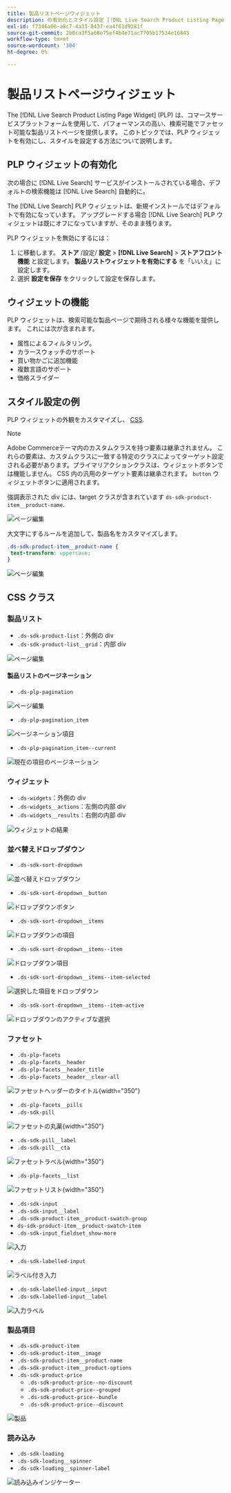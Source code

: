 ```yaml
---
title: 製品リストページウィジェット
description: の有効化とスタイル設定 [!DNL Live Search Product Listing Page Widget]
exl-id: f7346a06-a8c7-4a33-8437-ea4f61d9281f
source-git-commit: 2b0ca3f5a68e75ef4b4e71ac7705b17534e16845
workflow-type: tm+mt
source-wordcount: '304'
ht-degree: 0%

---
```


# 製品リストページウィジェット

The [!DNL Live Search Product Listing Page Widget] (PLP) は、コマースサービスプラットフォームを使用して、パフォーマンスの高い、検索可能でファセット可能な製品リストページを提供します。 このトピックでは、PLP ウィジェットを有効にし、スタイルを設定する方法について説明します。

## PLP ウィジェットの有効化

次の場合に [!DNL Live Search] サービスがインストールされている場合、デフォルトの検索機能は [!DNL Live Search] 自動的に。

The [!DNL Live Search] PLP ウィジェットは、新規インストールではデフォルトで有効になっています。 アップグレードする場合 [!DNL Live Search] PLP ウィジェットは既にオフになっていますが、そのまま残ります。

PLP ウィジェットを無効にするには：

1. に移動します。 **ストア** /設定/ **設定** > **[!DNL Live Search]** > **ストアフロント機能** と設定します。 **製品リストウィジェットを有効にする** を「いいえ」に設定します。
1. 選択 **設定を保存** をクリックして設定を保存します。

## ウィジェットの機能

PLP ウィジェットは、検索可能な製品ページで期待される様々な機能を提供します。 これには次が含まれます。

* 属性によるフィルタリング。
* カラースウォッチのサポート
* 買い物かごに追加機能
* 複数言語のサポート
* 価格スライダー

## スタイル設定の例

PLP ウィジェットの外観をカスタマイズし、 [CSS](https://developer.adobe.com/commerce/frontend-core/guide/css/).

>[!NOTE]
>
>Adobe Commerceテーマ内のカスタムクラスを持つ要素は継承されません。 これらの要素は、カスタムクラスに一致する特定のクラスによってターゲット設定される必要があります。プライマリアクションクラスは、ウィジェットボタンでは機能しません。
>CSS 内の汎用のターゲット要素は継承されます。 `button` ウィジェットボタンに適用されます。

強調表示された div には、target クラスが含まれています `ds-sdk-product-item__product-name`.

![ページ編集](assets/plp-css-example.png)

大文字にするルールを追加して、製品名をカスタマイズします。

```css
.ds-sdk-product-item__product-name {
 text-transform: uppercase;
}
```

![ページ編集](assets/plp-css-example-after.png)

## CSS クラス

### 製品リスト

* `.ds-sdk-product-list`：外側の div
* `.ds-sdk-product-list__grid`：内部 div

![ページ編集](assets/plp-css-product-list.png)

#### 製品リストのページネーション

* `.ds-plp-pagination`

![ページ編集](assets/plp-css-pagination.png)

* `.ds-plp-pagination_item`

![ページネーション項目](assets/plp-css-pagination-item.png)

* `.ds-plp-pagination_item--current`

![現在の項目のページネーション](assets/plp-css-pagination-item-current.png)

### ウィジェット

* `.ds-widgets`：外側の div
* `.ds-widgets__actions`：左側の内部 div
* `.ds-widgets__results`：右側の内部 div

![ウィジェットの結果](assets/plp-css-widgets.png)

### 並べ替えドロップダウン

* `.ds-sdk-sort-dropdown`

![並べ替えドロップダウン](assets/plp-css-dropdown.png)

* `.ds-sdk-sort-dropdown__button`

![ドロップダウンボタン](assets/plp-css-dropdown-button.png)

* `.ds-sdk-sort-dropdown__items`

![ドロップダウンの項目](assets/plp-css-dropdown-items.png)

* `.ds-sdk-sort-dropdown__items--item`

![ドロップダウン項目](assets/plp-css-dropdown-item.png)

* `.ds-sdk-sort-dropdown__items--item-selected`

![選択した項目をドロップダウン](assets/plp-css-dropdown-selected.png)

* `.ds-sdk-sort-dropdown__items--item-active`

![ドロップダウンのアクティブな選択](assets/plp-css-dropdown-active.png)

### ファセット

* `.ds-plp-facets`
* `.ds-plp-facets__header`
* `.ds-plp-facets__header_title`
* `.ds-plp-facets__header__clear-all`

![ファセットヘッダーのタイトル](assets/plp-css-facets-title-clear.png){width="350"}

* `.ds-plp-facets__pills`
* `.ds-sdk-pill`

![ファセットの丸薬](assets/plp-css-facets-pill.png){width="350"}

* `.ds-sdk-pill__label`
* `.ds-sdk-pill__cta`

![ファセットラベル](assets/plp-css-pill-label-cta.png){width="350"}

* `.ds-plp-facets__list`

![ファセットリスト](assets/plp-css-facets-list.png){width="350"}

* `.ds-sdk-input`
* `.ds-sdk-input__label`
* `.ds-sdk-product-item__product-swatch-group`
* `ds-sdk-product-item__product-swatch-item`
* `.ds-sdk-input_fieldset_show-more`

![入力](assets/plp-css-sdk-input.png)

* `.ds-sdk-labelled-input`

![ラベル付き入力](assets/plp-css-labelled-input.png)

* `.ds-sdk-labelled-input__input`
* `.ds-sdk-labelled-input__label`

![入力ラベル](assets/plp-css-labelled-input-label.png)

### 製品項目

* `.ds-sdk-product-item`
* `.ds-sdk-product-item__image`
* `.ds-sdk-product-item__product-name`
* `.ds-sdk-product-item__product-options`
* `.ds-sdk-product-price`
   * `.ds-sdk-product-price--no-discount`
   * `.ds-sdk-product-price--grouped`
   * `.ds-sdk-product-price--bundle`
   * `.ds-sdk-product-price--discount`

![製品](assets/plp-css-product.png)

### 読み込み

* `.ds-sdk-loading`
* `.ds-sdk-loading__spinner`
* `.ds-sdk-loading__spinner-label`

![読み込みインジケーター](assets/plp-css-loading.png)

